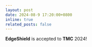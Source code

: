 ```yaml
---
layout: post
date: 2024-08-9 17:20:00+0800
inline: true
related_posts: false
---
```


**EdgeShield** is accepted to **TMC** 2024!
